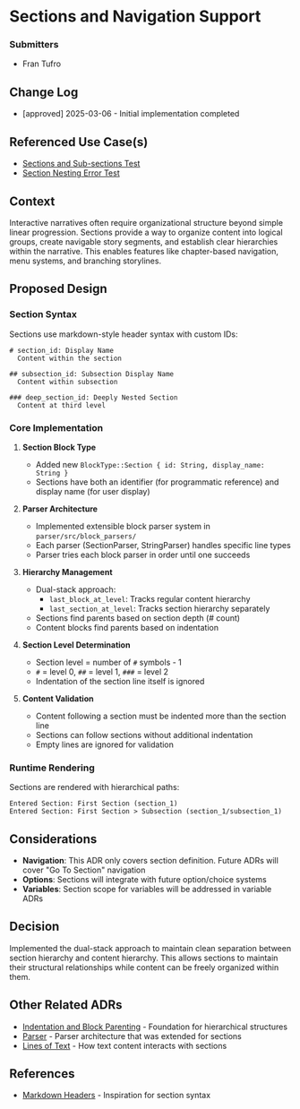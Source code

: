# Sections and Navigation Support

### Submitters

- Fran Tufro

## Change Log

- [approved] 2025-03-06 - Initial implementation completed

## Referenced Use Case(s)

- [Sections and Sub-sections Test](../../compatibility-tests/00000000011-sections-and-subsections.md)
- [Section Nesting Error Test](../../compatibility-tests/00000000012-section-nesting-error.md)

## Context

Interactive narratives often require organizational structure beyond simple linear progression. Sections provide a way to organize content into logical groups, create navigable story segments, and establish clear hierarchies within the narrative. This enables features like chapter-based navigation, menu systems, and branching storylines.

## Proposed Design

### Section Syntax

Sections use markdown-style header syntax with custom IDs:
```cuentitos
# section_id: Display Name
  Content within the section

## subsection_id: Subsection Display Name
  Content within subsection

### deep_section_id: Deeply Nested Section
  Content at third level
```

### Core Implementation

1. **Section Block Type**
   - Added new `BlockType::Section { id: String, display_name: String }`
   - Sections have both an identifier (for programmatic reference) and display name (for user display)

2. **Parser Architecture**
   - Implemented extensible block parser system in `parser/src/block_parsers/`
   - Each parser (SectionParser, StringParser) handles specific line types
   - Parser tries each block parser in order until one succeeds

3. **Hierarchy Management**
   - Dual-stack approach:
     - `last_block_at_level`: Tracks regular content hierarchy
     - `last_section_at_level`: Tracks section hierarchy separately
   - Sections find parents based on section depth (# count)
   - Content blocks find parents based on indentation

4. **Section Level Determination**
   - Section level = number of `#` symbols - 1
   - `#` = level 0, `##` = level 1, `###` = level 2
   - Indentation of the section line itself is ignored

5. **Content Validation**
   - Content following a section must be indented more than the section line
   - Sections can follow sections without additional indentation
   - Empty lines are ignored for validation

### Runtime Rendering

Sections are rendered with hierarchical paths:
```
Entered Section: First Section (section_1)
Entered Section: First Section > Subsection (section_1/subsection_1)
```

## Considerations

- **Navigation**: This ADR only covers section definition. Future ADRs will cover "Go To Section" navigation
- **Options**: Sections will integrate with future option/choice systems
- **Variables**: Section scope for variables will be addressed in variable ADRs

## Decision

Implemented the dual-stack approach to maintain clean separation between section hierarchy and content hierarchy. This allows sections to maintain their structural relationships while content can be freely organized within them.

## Other Related ADRs

- [Indentation and Block Parenting](000009-indentation-block-parenting.md) - Foundation for hierarchical structures
- [Parser](000004-parser.md) - Parser architecture that was extended for sections
- [Lines of Text](000005-lines-of-text.md) - How text content interacts with sections

## References

- [Markdown Headers](https://www.markdownguide.org/basic-syntax/#headings) - Inspiration for section syntax